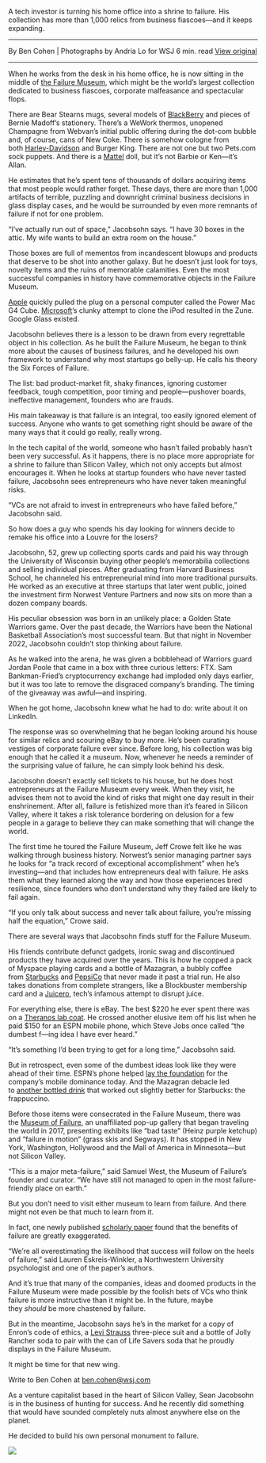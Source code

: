 
A tech investor is turning his home office into a shrine to failure. His collection has more than 1,000 relics from business fiascoes—and it keeps expanding.

---

By Ben Cohen | Photographs by Andria Lo for WSJ
6 min. read
[View original](https://www.wsj.com/business/entrepreneurship/failure-museum-success-silicon-valley-5c7e8f58?reflink=share_mobilewebshare)

---

When he works from the desk in his home office, he is now sitting in the middle of [the Failure Museum](https://failure.museum/), which might be the world’s largest collection dedicated to business fiascoes, corporate malfeasance and spectacular flops. 

There are Bear Stearns mugs, several models of [BlackBerry](https://www.wsj.com/market-data/quotes/CA/XTSE/BB) and pieces of Bernie Madoff’s stationery. There’s a WeWork thermos, unopened Champagne from Webvan’s initial public offering during the dot-com bubble and, of course, cans of New Coke. There is somehow cologne from both [Harley-Davidson](https://www.wsj.com/market-data/quotes/HOG) and Burger King. There are not one but two Pets.com sock puppets. And there is a [Mattel](https://www.wsj.com/market-data/quotes/MAT) doll, but it’s not Barbie or Ken—it’s Allan. 

He estimates that he’s spent tens of thousands of dollars acquiring items that most people would rather forget. These days, there are more than 1,000 artifacts of terrible, puzzling and downright criminal business decisions in glass display cases, and he would be surrounded by even more remnants of failure if not for one problem. 

“I’ve actually run out of space,” Jacobsohn says. “I have 30 boxes in the attic. My wife wants to build an extra room on the house.” 

Those boxes are full of mementos from incandescent blowups and products that deserve to be shot into another galaxy. But he doesn’t just look for toys, novelty items and the ruins of memorable calamities. Even the most successful companies in history have commemorative objects in the Failure Museum. 

[Apple](https://www.wsj.com/market-data/quotes/AAPL) quickly pulled the plug on a personal computer called the Power Mac G4 Cube. [Microsoft](https://www.wsj.com/market-data/quotes/MSFT)’s clunky attempt to clone the iPod resulted in the Zune. Google Glass existed.

Jacobsohn believes there is a lesson to be drawn from every regrettable object in his collection. As he built the Failure Museum, he began to think more about the causes of business failures, and he developed his own framework to understand why most startups go belly-up. He calls his theory the Six Forces of Failure. 

The list: bad product-market fit, shaky finances, ignoring customer feedback, tough competition, poor timing and people—pushover boards, ineffective management, founders who are frauds. 

His main takeaway is that failure is an integral, too easily ignored element of success. Anyone who wants to get something right should be aware of the many ways that it could go really, really wrong. 

In the tech capital of the world, someone who hasn’t failed probably hasn’t been very successful. As it happens, there is no place more appropriate for a shrine to failure than Silicon Valley, which not only accepts but almost encourages it. When he looks at startup founders who have never tasted failure, Jacobsohn sees entrepreneurs who have never taken meaningful risks. 

“VCs are not afraid to invest in entrepreneurs who have failed before,” Jacobsohn said.

So how does a guy who spends his day looking for winners decide to remake his office into a Louvre for the losers? 

Jacobsohn, 52, grew up collecting sports cards and paid his way through the University of Wisconsin buying other people’s memorabilia collections and selling individual pieces. After graduating from Harvard Business School, he channeled his entrepreneurial mind into more traditional pursuits. He worked as an executive at three startups that later went public, joined the investment firm Norwest Venture Partners and now sits on more than a dozen company boards. 

His peculiar obsession was born in an unlikely place: a Golden State Warriors game. Over the past decade, the Warriors have been the National Basketball Association’s most successful team. But that night in November 2022, Jacobsohn couldn’t stop thinking about failure. 

As he walked into the arena, he was given a bobblehead of Warriors guard Jordan Poole that came in a box with three curious letters: FTX. Sam Bankman-Fried’s cryptocurrency exchange had imploded only days earlier, but it was too late to remove the disgraced company’s branding. The timing of the giveaway was awful—and inspiring. 

When he got home, Jacobsohn knew what he had to do: write about it on LinkedIn. 

The response was so overwhelming that he began looking around his house for similar relics and scouring eBay to buy more. He’s been curating vestiges of corporate failure ever since. Before long, his collection was big enough that he called it a museum. Now, whenever he needs a reminder of the surprising value of failure, he can simply look behind his desk. 

Jacobsohn doesn’t exactly sell tickets to his house, but he does host entrepreneurs at the Failure Museum every week. When they visit, he advises them not to avoid the kind of risks that might one day result in their enshrinement. After all, failure is fetishized more than it’s feared in Silicon Valley, where it takes a risk tolerance bordering on delusion for a few people in a garage to believe they can make something that will change the world. 

The first time he toured the Failure Museum, Jeff Crowe felt like he was walking through business history. Norwest’s senior managing partner says he looks for “a track record of exceptional accomplishment” when he’s investing—and that includes how entrepreneurs deal with failure. He asks them what they learned along the way and how those experiences bred resilience, since founders who don’t understand why they failed are likely to fail again. 

“If you only talk about success and never talk about failure, you’re missing half the equation,” Crowe said. 

There are several ways that Jacobsohn finds stuff for the Failure Museum. 

His friends contribute defunct gadgets, ironic swag and discontinued products they have acquired over the years. This is how he copped a pack of Myspace playing cards and a bottle of Mazagran, a bubbly coffee from [Starbucks](https://www.wsj.com/market-data/quotes/SBUX) and [PepsiCo](https://www.wsj.com/market-data/quotes/PEP) that never made it past a trial run. He also takes donations from complete strangers, like a Blockbuster membership card and a [Juicero](https://www.wsj.com/articles/juicero-halts-business-as-it-seeks-buyer-1504293019?mod=article_inline), tech’s infamous attempt to disrupt juice. 

For everything else, there is eBay. The best $220 he ever spent there was on a [Theranos lab coat](https://www.wsj.com/articles/theranos-has-struggled-with-blood-tests-1444881901?mod=article_inline). He crossed another elusive item off his list when he paid $150 for an ESPN mobile phone, which Steve Jobs once called “the dumbest f—ing idea I have ever heard.”

“It’s something I’d been trying to get for a long time,” Jacobsohn said. 

But in retrospect, even some of the dumbest ideas look like they were ahead of their time. ESPN’s phone helped [lay the foundation](https://www.vice.com/en/article/53vvg3/the-embarrassing-failure-that-made-espn-a-mobile-juggernaut) for the company’s mobile dominance today. And the Mazagran debacle led to [another bottled drink](https://archive.starbucks.com/record/mazagran) that worked out slightly better for Starbucks: the frappuccino. 

Before those items were consecrated in the Failure Museum, there was the [Museum of Failure](https://museumoffailure.com/#about), an unaffiliated pop-up gallery that began traveling the world in 2017, presenting exhibits like “bad taste” (Heinz purple ketchup) and “failure in motion” (grass skis and Segways). It has stopped in New York, Washington, Hollywood and the Mall of America in Minnesota—but not Silicon Valley. 

“This is a major meta-failure,” said Samuel West, the Museum of Failure’s founder and curator. “We have still not managed to open in the most failure-friendly place on earth.” 

But you don’t need to visit either museum to learn from failure. And there might not even be that much to learn from it. 

In fact, one newly published [scholarly paper](https://www.apa.org/news/press/releases/2024/06/benefits-failure-overrated) found that the benefits of failure are greatly exaggerated. 

“We’re all overestimating the likelihood that success will follow on the heels of failure,” said Lauren Eskreis-Winkler, a Northwestern University psychologist and one of the paper’s authors. 

And it’s true that many of the companies, ideas and doomed products in the Failure Museum were made possible by the foolish bets of VCs who think failure is more instructive than it might be. In the future, maybe they _should_ be more chastened by failure.

But in the meantime, Jacobsohn says he’s in the market for a copy of Enron’s code of ethics, a [Levi Strauss](https://www.wsj.com/market-data/quotes/LEVI) three-piece suit and a bottle of Jolly Rancher soda to pair with the can of Life Savers soda that he proudly displays in the Failure Museum. 

It might be time for that new wing. 

Write to Ben Cohen at [ben.cohen@wsj.com](mailto:ben.cohen@wsj.com)

As a venture capitalist based in the heart of Silicon Valley, Sean Jacobsohn is in the business of hunting for success. And he recently did something that would have sounded completely nuts almost anywhere else on the planet. 

He decided to build his own personal monument to failure. 

![](chrome-extension://eppedlbobmdflmhleafebmahnbphgipb/assets/icons/icon-128.png)